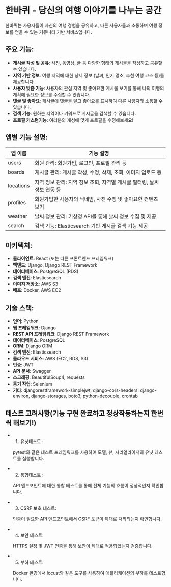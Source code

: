 # 한바퀴  - 당신의 여행 이야기를 나누는 공간

한바퀴는 사용자들이 자신의 여행 경험을 공유하고, 다른 사용자들과 소통하며 여행 정보를 얻을 수 있는 커뮤니티 기반 서비스입니다.

## 주요 기능:

- **게시글 작성 및 공유**: 사진, 동영상, 글 등 다양한 형태의 게시물을 작성하고 공유할 수 있습니다.
- **지역 기반 정보**: 여행 지역에 대한 상세 정보 (날씨, 인기 명소, 추천 여행 코스 등)를 제공합니다.
- **사용자 맞춤 기능**: 사용자의 관심 지역 및 좋아요한 게시물 보기를 통해 나의 여행의 계획에 필요한 정보를 수집할 수 있습니다. 
- **댓글 및 좋아요**: 게시글에 댓글을 달고 좋아요를 표시하여 다른 사용자와 소통할 수 있습니다.
- **검색 기능**: 원하는 지역이나 키워드로 게시글을 검색할 수 있습니다.
- **프로필 커스텀기능**: 여러분의 개성에 맞게 프로필을 수정해보세요!

## 앱별 기능 설명:

| 앱 이름  | 기능 설명                           |
| -------- | ----------------------------------- |
| users    | 회원 관리: 회원가입, 로그인, 프로필 관리 등 |
| boards   | 게시글 관리: 게시글 작성, 수정, 삭제, 조회, 이미지 업로드 등 |
| locations| 지역 정보 관리: 지역 정보 조회, 지역별 게시글 필터링, 날씨 정보 연동 등 |
| profiles | 회원가입한 사용자의 닉네임, 사진 수정 및 좋아요한 컨텐츠 보기  |
| weather  | 날씨 정보 관리: 기상청 API를 통해 날씨 정보 수집 및 제공 |
| search   | 검색 기능: Elasticsearch 기반 게시글 검색 기능 제공 |

## 아키텍처:

- **클라이언트**: React (또는 다른 프론트엔드 프레임워크)
- **백엔드**: Django, Django REST Framework
- **데이터베이스**: PostgreSQL (RDS)
- **검색 엔진**: Elasticsearch
- **이미지 저장소**: AWS S3
- **배포**: Docker, AWS EC2

## 기술 스택:

- **언어**: Python
- **웹 프레임워크**: Django
- **REST API 프레임워크**: Django REST Framework
- **데이터베이스**: PostgreSQL
- **ORM**: Django ORM
- **검색 엔진**: Elasticsearch
- **클라우드 서비스**: AWS (EC2, RDS, S3)
- **인증**: JWT
- **API 문서**: Swagger
- **스크래핑**: BeautifulSoup4, requests
- **동기 작업**: Selenium
- **기타**: djangorestframework-simplejwt, django-cors-headers, django-environ, django-storages, boto3, python-decouple, crontab


## 테스트 고려사항(기능 구현 완료하고 정상작동하는지 한번씩 해보기!)

- 1. 유닛테스트 : 

  pytest와 같은 테스트 프레임워크를 사용하여 모델, 뷰, 시리얼라이저의 유닛 테스트를 실행합니다.

- 2. 통합테스트 :

  API 엔드포인트에 대한 통합 테스트를 통해 전체 기능의 흐름이 정상적인지 확인합니다.

- 3. CSRF 보호 테스트:

  인증이 필요한 API 엔드포인트에서 CSRF 토큰이 제대로 처리되는지 확인합니다.
	
- 4. 보안 테스트:
 
   HTTPS 설정 및 JWT 인증을 통해 보안이 제대로 적용되었는지 검증합니다.
	
- 5. 부하 테스트:

   Docker 환경에서 locust와 같은 도구를 사용하여 애플리케이션의 부하를 테스트합니다.
